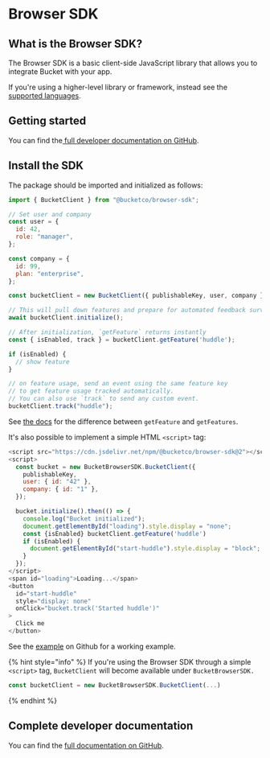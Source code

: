# Browser SDK

## What is the Browser SDK? <a href="#what-is-the-browser-sdk" id="what-is-the-browser-sdk"></a>

The Browser SDK is a basic client-side JavaScript library that allows you to integrate Bucket with your app.

If you're using a higher-level library or framework, instead see the [supported languages](./).

## Getting started <a href="#getting-started" id="getting-started"></a>

You can find the[ full developer documentation on GitHub](https://github.com/bucketco/bucket-javascript-sdk/tree/main/packages/browser-sdk).

## Install the SDK <a href="#install-the-sdk" id="install-the-sdk"></a>

The package should be imported and initialized as follows:

```javascript
import { BucketClient } from "@bucketco/browser-sdk";

// Set user and company
const user = {
  id: 42,
  role: "manager",
};

const company = {
  id: 99,
  plan: "enterprise",
};

const bucketClient = new BucketClient({ publishableKey, user, company });

// This will pull down features and prepare for automated feedback surveys
await bucketClient.initialize();

// After initialization, `getFeature` returns instantly
const { isEnabled, track } = bucketClient.getFeature('huddle');

if (isEnabled) {
  // show feature
}

// on feature usage, send an event using the same feature key
// to get feature usage tracked automatically.
// You can also use `track` to send any custom event.
bucketClient.track("huddle");
```

See [the docs](https://github.com/bucketco/bucket-javascript-sdk/tree/main/packages/browser-sdk#bucket-browser-sdk) for the difference between `getFeature` and `getFeatures`.

It's also possible to implement a simple HTML `<script>` tag:

```javascript
<script src="https://cdn.jsdelivr.net/npm/@bucketco/browser-sdk@2"></script>
<script>
  const bucket = new BucketBrowserSDK.BucketClient({
    publishableKey,
    user: { id: "42" },
    company: { id: "1" },
  });

  bucket.initialize().then(() => {
    console.log("Bucket initialized");
    document.getElementById("loading").style.display = "none";
    const {isEnabled} bucketClient.getFeature('huddle')
    if (isEnabled) {
      document.getElementById("start-huddle").style.display = "block";
    }
  });
</script>
<span id="loading">Loading...</span>
<button
  id="start-huddle"
  style="display: none"
  onClick="bucket.track('Started huddle')"
>
  Click me
</button>
```

See the [example](https://github.com/bucketco/bucket-javascript-sdk/blob/main/packages/browser-sdk/example/browser.html) on Github for a working example.

{% hint style="info" %}
If you're using the Browser SDK through a simple `<script>` tag, `BucketClient` will become available under `BucketBrowserSDK.`

```javascript
const bucketClient = new BucketBrowserSDK.BucketClient(...)
```
{% endhint %}

## Complete developer documentation <a href="#complete-developer-documentation" id="complete-developer-documentation"></a>

You can find the [full documentation on GitHub](https://github.com/bucketco/bucket-javascript-sdk/tree/main/packages/browser-sdk#bucket-browser-sdk).
